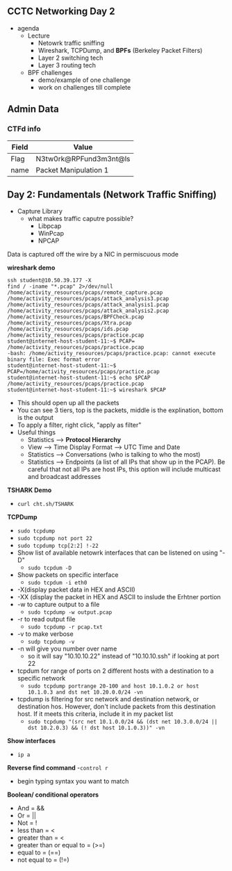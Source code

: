 ## CCTC Networking Day 2 

- agenda
    - Lecture
        - Netowrk traffic sniffing
        - Wireshark, TCPDump, and **BPFs** (Berkeley Packet Filters)
        - Layer 2 switching tech
        - Layer 3 routing tech
   - BPF challenges
        - demo/example of one challenge
        - work on challenges till complete 

## Admin Data 

### CTFd info
| Field | Value | 
|-|-|
| Flag | N3tw0rk@RPFund3m3nt@ls| 
| name | Packet Manipulation 1 | 

## Day 2: Fundamentals (Network Traffic Sniffing)
- Capture Library
    - what makes traffic caputre possible?
        - Libpcap
        - WinPcap
        - NPCAP

Data is captured off the wire by a NIC in permiscuous mode 

**wireshark demo**
```
ssh student@10.50.39.177 -X
find / -iname "*.pcap" 2>/dev/null
/home/activity_resources/pcaps/remote_capture.pcap
/home/activity_resources/pcaps/attack_analysis3.pcap
/home/activity_resources/pcaps/attack_analysis1.pcap
/home/activity_resources/pcaps/attack_analysis2.pcap
/home/activity_resources/pcaps/BPFCheck.pcap
/home/activity_resources/pcaps/Xtra.pcap
/home/activity_resources/pcaps/ids.pcap
/home/activity_resources/pcaps/practice.pcap
student@internet-host-student-11:~$ PCAP= /home/activity_resources/pcaps/practice.pcap
-bash: /home/activity_resources/pcaps/practice.pcap: cannot execute binary file: Exec format error
student@internet-host-student-11:~$ PCAP=/home/activity_resources/pcaps/practice.pcap
student@internet-host-student-11:~$ echo $PCAP
/home/activity_resources/pcaps/practice.pcap
student@internet-host-student-11:~$ wireshark $PCAP
```
- This should open up all the packets
- You can see 3 tiers, top is the packets, middle is the explination, bottom is the output
- To apply a filter, right click, "apply as filter" 
- Useful things
    - Statistics --> **Protocol Hierarchy**
    - View --> Time Display Format --> UTC Time and Date 
    - Statistics --> Conversations (who is talking to who the most)
    - Statistics --> Endpoints (a list of all IPs that show up in the PCAP). Be careful that not all IPs are host IPs, this option will include multicast and broadcast addresses 

**TSHARK Demo**
- `curl cht.sh/TSHARK` 

**TCPDump**
- `sudo tcpdump`
- `sudo tcpdump not port 22`
- `sudo tcpdump tcp[2:2] !-22`
- Show list of available netowrk interfaces that can be listened on using "-D"
    - `sudo tcpdum -D`
- Show packets on specific interface
    - `sudo tcpdum -i eth0`
- -X(display packet data in HEX and ASCII)
- -XX (display the packet in HEX and ASCII to inslude the Erhtner portion
- -w to capture output to a file
    - `sudo tcpdump -w output.pcap`
- -r to read output file 
    - `sudo tcpdump -r pcap.txt`
- -v to make verbose
    - `sudp tcpdump -v`
- -n will give you number over name
    - so it will say "10.10.10.22" instead of "10.10.10.ssh" if looking at port 22 
- tcpdum for range of ports on 2 different hosts with a destination to a specific network 
    - `sudo tcpdump portrange 20-100 and host 10.1.0.2 or host 10.1.0.3 and dst net 10.20.0.0/24 -vn`
- tcpdump is filtering for src network and destination network, or destination hos. However, don't include packets from this destination host. If it meets this criteria, include it in my packet list 
    - `sudo tcpdump "(src net 10.1.0.0/24 && (dst net 10.3.0.0/24 || dst 10.2.0.3) && (! dst host 10.1.0.3))" -vn` 

**Show interfaces**
- `ip a`


**Reverse find command**
-`control r`
- begin typing syntax you want to match 


**Boolean/ conditional operators**
- And = &&
- Or = ||
- Not = !
- less than = < 
- greater than = <
- greater than or equal to = (>=)
- equal to = (==)
- not equal to = (!=)
